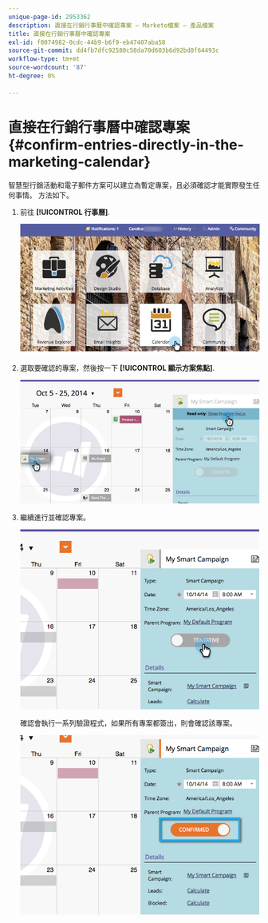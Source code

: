 ```yaml
---
unique-page-id: 2953362
description: 直接在行銷行事曆中確認專案 — Marketo檔案 — 產品檔案
title: 直接在行銷行事曆中確認專案
exl-id: f0074982-0cdc-44b9-b6f9-eb47407aba58
source-git-commit: dd4fb7dfc92580c58da70d603b6d92bd8f64493c
workflow-type: tm+mt
source-wordcount: '87'
ht-degree: 0%

---
```


# 直接在行銷行事曆中確認專案 {#confirm-entries-directly-in-the-marketing-calendar}

智慧型行銷活動和電子郵件方案可以建立為暫定專案，且必須確認才能實際發生任何事情。 方法如下。

1. 前往 **[!UICONTROL 行事曆]**.

   ![](assets/2017-05-10-15-30-47-5.png)

1. 選取要確認的專案，然後按一下 **[!UICONTROL 顯示方案焦點]**.

   ![](assets/image2014-10-20-13-3a22-3a15.png)

1. 繼續進行並確認專案。

   ![](assets/image2014-10-20-13-3a22-3a26.png)

   確認會執行一系列驗證程式，如果所有專案都簽出，則會確認該專案。

   ![](assets/image2014-10-20-13-3a22-3a36.png)
